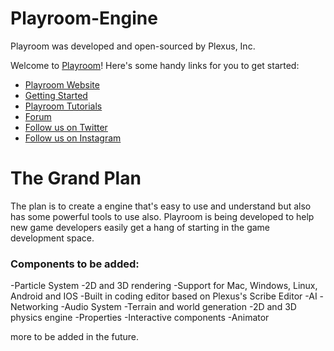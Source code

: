 # Playroom-Engine
Playroom was developed and open-sourced by Plexus, Inc.

Welcome to [Playroom](https://plexus.dev/playroom)! Here's some handy links for you to get started:

 * [Playroom Website](https://plexus.dev/playr0om)
 * [Getting Started](https://plexus.dev/playroom/getting-started)
 * [Playroom Tutorials](https://plexus.dev/playroom/tutorials)
 * [Forum](https://forum.plexus.dev/playroom)
 * [Follow us on Twitter](https://twitter.com/playroom-engine)
 * [Follow us on Instagram](https://instagram.com/playroom-engine)
 
 
# The Grand Plan
The plan is to create a engine that's easy to use and understand but also has some powerful tools to use also. Playroom is being developed to help new game developers easily get a hang of starting in the game development space.

### Components to be added:
 -Particle System
 -2D and 3D rendering
 -Support for Mac, Windows, Linux, Android and IOS
 -Built in coding editor based on Plexus's Scribe Editor
 -AI
 -Networking
 -Audio System
 -Terrain and world generation
 -2D and 3D physics engine
 -Properties
 -Interactive components
 -Animator

more to be added in the future.
